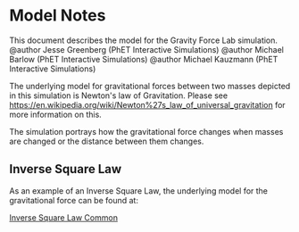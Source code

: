 Model Notes
===========

This document describes the model for the Gravity Force Lab simulation. <br>
@author Jesse Greenberg (PhET Interactive Simulations)
@author Michael Barlow (PhET Interactive Simulations)
@author Michael Kauzmann (PhET Interactive Simulations)

The underlying model for gravitational forces between two masses depicted in this simulation is Newton's law of Gravitation.
Please see
https://en.wikipedia.org/wiki/Newton%27s_law_of_universal_gravitation for more information on this.

The simulation portrays how the gravitational force changes when masses are changed or the distance between them changes.

## Inverse Square Law

As an example of an Inverse Square Law, the underlying model for the gravitational force can be found at:

[Inverse Square Law Common](https://github.com/phetsims/inverse-square-law-common/blob/master/doc/model.md)
